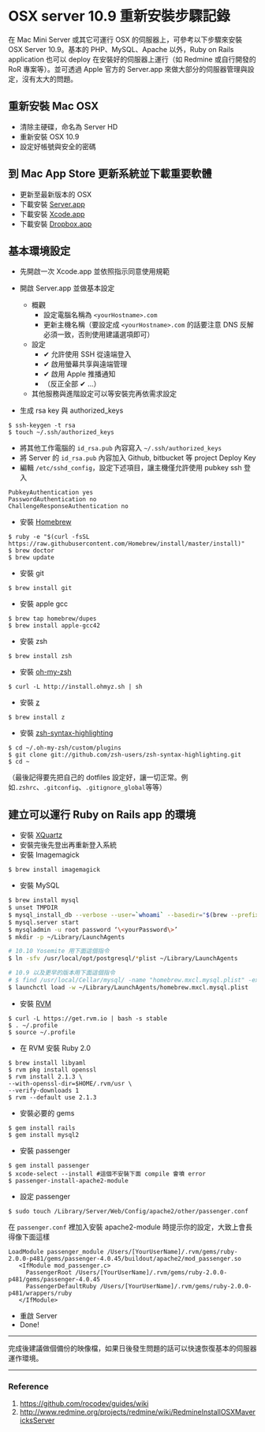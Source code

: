 # OSX server 10.9 重新安裝步驟記錄

在 Mac Mini Server 或其它可運行 OSX 的伺服器上，可參考以下步驟來安裝 OSX Server 10.9。基本的 PHP、MySQL、Apache 以外，Ruby on Rails application 也可以 deploy 在安裝好的伺服器上運行（如 Redmine 或自行開發的 RoR 專案等）。並可透過 Apple 官方的 Server.app 來做大部分的伺服器管理與設定，沒有太大的問題。

## 重新安裝 Mac OSX

* 清除主硬碟，命名為 Server HD
* 重新安裝 OSX 10.9
* 設定好帳號與安全的密碼

## 到 Mac App Store 更新系統並下載重要軟體

* 更新至最新版本的 OSX
* 下載安裝 [Server.app][1]
* 下載安裝 [Xcode.app][2]
* 下載安裝 [Dropbox.app][3]

## 基本環境設定

* 先開啟一次 Xcode.app 並依照指示同意使用規範
* 開啟 Server.app 並做基本設定

    * 概觀
        * 設定電腦名稱為 `<yourHostname>.com`
        * 更新主機名稱（要設定成 `<yourHostname>.com` 的話要注意 DNS 反解必須一致，否則使用建議選項即可）
    * 設定
        * ✔ 允許使用 SSH 從遠端登入
        * ✔ 啟用螢幕共享與遠端管理
        * ✔ 啟用 Apple 推播通知
        * （反正全部 ✔ …）
    * 其他服務與進階設定可以等安裝完再依需求設定

* 生成 rsa key 與 authorized_keys

````
$ ssh-keygen -t rsa
$ touch ~/.ssh/authorized_keys
````

* 將其他工作電腦的 `id_rsa.pub` 內容寫入 `~/.ssh/authorized_keys`
* 將 Server 的 `id_rsa.pub` 內容加入 Github, bitbucket 等 project Deploy Key
* 編輯 `/etc/sshd_config`，設定下述項目，讓主機僅允許使用 pubkey ssh 登入

````sshd_config
PubkeyAuthentication yes
PasswordAuthentication no
ChallengeResponseAuthentication no
````

* 安裝 [Homebrew][4]

````install_homebrew
$ ruby -e "$(curl -fsSL https://raw.githubusercontent.com/Homebrew/install/master/install)"
$ brew doctor
$ brew update
````

* 安裝 git

````install_git
$ brew install git
````

* 安裝 apple gcc

````apple-gcc
$ brew tap homebrew/dupes
$ brew install apple-gcc42
````

* 安裝 zsh

````
$ brew install zsh
````

* 安裝 [oh-my-zsh][5]

````
$ curl -L http://install.ohmyz.sh | sh
````

* 安裝 [z][6]

````
$ brew install z
````

* 安裝 [zsh-syntax-highlighting][7]

````
$ cd ~/.oh-my-zsh/custom/plugins
$ git clone git://github.com/zsh-users/zsh-syntax-highlighting.git
$ cd ~
````

（最後記得要先把自己的 dotfiles 設定好，讓一切正常。例如`.zshrc`、`.gitconfig`、`.gitignore_global`等等）

## 建立可以運行 Ruby on Rails app 的環境

* 安裝 [XQuartz][8]
* 安裝完後先登出再重新登入系統
* 安裝 Imagemagick

````imagemagic
$ brew install imagemagick
````

* 安裝 MySQL

````sh
$ brew install mysql
$ unset TMPDIR
$ mysql_install_db --verbose --user=`whoami` --basedir="$(brew --prefix mysql)" --datadir=/usr/local/var/mysql --tmpdir=/tmp
$ mysql.server start
$ mysqladmin -u root password ‘\<yourPassword\>’
$ mkdir -p ~/Library/LaunchAgents

# 10.10 Yosemite 用下面這個指令
$ ln -sfv /usr/local/opt/postgresql/*plist ~/Library/LaunchAgents

# 10.9 以及更早的版本用下面這個指令
# $ find /usr/local/Cellar/mysql/ -name "homebrew.mxcl.mysql.plist" -exec cp ~/Library/LaunchAgents/ ;
$ launchctl load -w ~/Library/LaunchAgents/homebrew.mxcl.mysql.plist
````

* 安裝 [RVM][9]

````
$ curl -L https://get.rvm.io | bash -s stable
$ . ~/.profile
$ source ~/.profile
````

* 在 RVM 安裝 Ruby 2.0

````
$ brew install libyaml
$ rvm pkg install openssl
$ rvm install 2.1.3 \
--with-openssl-dir=$HOME/.rvm/usr \
--verify-downloads 1
$ rvm --default use 2.1.3
````

* 安裝必要的 gems

````
$ gem install rails 
$ gem install mysql2
````

* 安裝 passenger

````
$ gem install passenger
$ xcode-select --install #這個不安裝下面 compile 會噴 error
$ passenger-install-apache2-module
````

* 設定 passenger

````
$ sudo touch /Library/Server/Web/Config/apache2/other/passenger.conf
````

在 `passenger.conf` 裡加入安裝 apache2-module 時提示你的設定，大致上會長得像下面這樣

````
LoadModule passenger_module /Users/[YourUserName]/.rvm/gems/ruby-2.0.0-p481/gems/passenger-4.0.45/buildout/apache2/mod_passenger.so
   <IfModule mod_passenger.c>
     PassengerRoot /Users/[YourUserName]/.rvm/gems/ruby-2.0.0-p481/gems/passenger-4.0.45
     PassengerDefaultRuby /Users/[YourUserName]/.rvm/gems/ruby-2.0.0-p481/wrappers/ruby
   </IfModule>
````

* 重啟 Server
* Done!

---- 

完成後建議做個備份的映像檔，如果日後發生問題的話可以快速恢復基本的伺服器運作環境。

----

### Reference

   1. https://github.com/rocodev/guides/wiki
   2. http://www.redmine.org/projects/redmine/wiki/RedmineInstallOSXMavericksServer

[1]:    https://itunes.apple.com/tw/app/os-x-server/id714547929?l=zh&mt=12
[2]:    https://itunes.apple.com/tw/app/xcode/id497799835?l=zh&mt=12
[3]:    https://www.dropbox.com/
[4]:    http://brew.sh
[5]:    https://github.com/robbyrussell/oh-my-zsh
[6]:    https://github.com/rupa/z
[7]:    http://github.com/zsh-users/zsh-syntax-highlighting
[8]:    http://xquartz.macosforge.org/landing
[9]:    http://rvm.io
